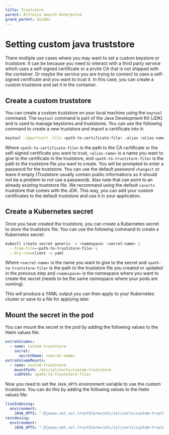 ```yaml
---
title: Truststore
parent: Alfresco Search Enterprise
grand_parent: Guides
---
```


# Setting custom java truststore

There multiple use cases where you may want to set a custom keystore or
truststore. It can be because you need to interact with a third party service
which uses a self-signed certificate or a prvite CA that is not shipped with
the container. Or maybe the service you are trying to connect to uses a
self-signed certificate and you want to trust it. In this case, you can
create a custom truststore and set it in the container.

## Create a custom truststore

You can create a custom truststore on your local machine using the
`keytool` command. The `keytool` command is part of the Java Development Kit (JDK)
and is used to manage keystores and truststores. You can use the following
command to create a new truststore and import a certificate into it:

```bash
keytool -importcert -file <path-to-certificate-file> -alias <alias-name> -keystore <path-to-truststore-file>
```

Where `<path-to-certificate-file>` is the path to the CA certificate or the
self-signed certificate you want to trust, `<alias-name>` is a name you want
to give to the certificate in the truststore, and `<path-to-truststore-file>`
is the path to the truststore file you want to create.
You will be prompted to enter a password for the truststore. You can use
the default password `changeit` or leave it empty (Truststore usually contain
public informations so it should not be a problem to not use a password).
Also note that <path-to-truststore-file> can point to an already existing
truststore file. We recommand using the default  `cacerts` truststore that
comes with the JDK. This way, you can add your custom certificates to the
default truststore and use it in your application.

## Create a Kubernetes secret

Once you have created the truststore, you can create a Kubernetes secret
to store the truststore file. You can use the following command to create a
Kubernetes secret:

```bash
kubectl create secret generic -n <namespace> <secret-name> \
  --from-file=<path-to-truststore-file> \
  --dry-run=client -o yaml
```

Where `<secret-name>` is the name you want to give to the secret and
`<path-to-truststore-file>` is the path to the truststore file you created
or updated in the previous step and `<namespace>` is the namespace where you
want to create the secret (needs to be the same namespace where your pods are
running).

This will produce a YAML output you can then apply to your Kubernetes
cluster or save to a file for applying later.

## Mount the secret in the pod

You can mount the secret in the pod by adding the following values to the
Helm values file:

```yaml
extraVolumes:
  - name: custom-truststore
    secret:
      secretName: <secret-name>
extraVolumeMounts:
  - name: custom-truststore
    mountPath: /etc/ssl/certs/custom-truststore
    subPath: <path-to-truststore-file>
```

Now you need to set the `JAVA_OPTS` environment variable to use the custom
truststore. You can do this by adding the following values to the Helm
values file:

```yaml
liveIndexing:
  environment:
    JAVA_OPTS: "-Djavax.net.ssl.trustStore=/etc/ssl/certs/custom-truststore"
reindexing:
  environment:
    JAVA_OPTS: "-Djavax.net.ssl.trustStore=/etc/ssl/certs/custom-truststore"
```
